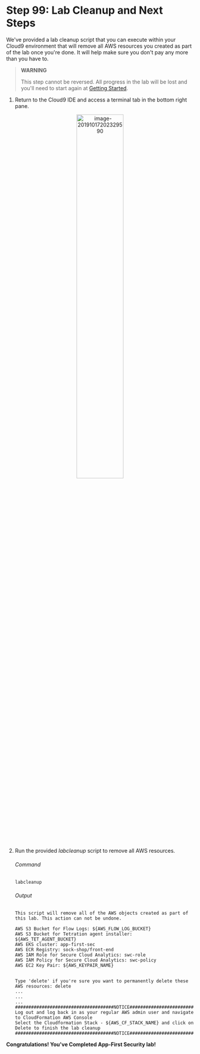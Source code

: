 # Step 99: Lab Cleanup and Next Steps

We've provided a lab cleanup script that you can execute within your Cloud9 environment that will remove all AWS resources you created as part of the lab once you're done. It will help make sure you don't pay any more than you have to.

> **WARNING**
>
> This step cannot be reversed. All progress in the lab will be lost and you'll need to start again at [Getting Started](https://github.com/CiscoDevNet/cisco-application-first-security-lab/README.md#getting-started).

1. Return to the Cloud9 IDE and access a terminal tab in the bottom right pane.

  <p align="center"><img src="https://app-first-sec.s3.amazonaws.com/lab-guide.assets/image-20191017202329590.png" alt="image-20191017202329590" width="50%" /></p>

2. Run the provided _labcleanup_ script to remove all AWS resources.

	###### Command

	```
	labcleanup
	```

	###### Output

	```
	This script will remove all of the AWS objects created as part of this lab. This action can not be undone.

	AWS S3 Bucket for Flow Logs: ${AWS_FLOW_LOG_BUCKET}
	AWS S3 Bucket for Tetration agent installer: ${AWS_TET_AGENT_BUCKET}
	AWS EKS cluster: app-first-sec
	AWS ECR Registry: sock-shop/front-end  
	AWS IAM Role for Secure Cloud Analytics: swc-role
	AWS IAM Policy for Secure Cloud Analytics: swc-policy
	AWS EC2 Key Pair: ${AWS_KEYPAIR_NAME}


	Type 'delete' if you're sure you want to permanently delete these AWS resources: delete
	...
	...
	...
	#####################################NOTICE#######################################################
	Log out and log back in as your regular AWS admin user and navigate to CloudFormation AWS Console
	Select the Cloudformation Stack - ${AWS_CF_STACK_NAME} and click on Delete to finish the lab cleanup
	#####################################NOTICE#######################################################"
	```

**Congratulations! You've Completed App-First Security lab!**
